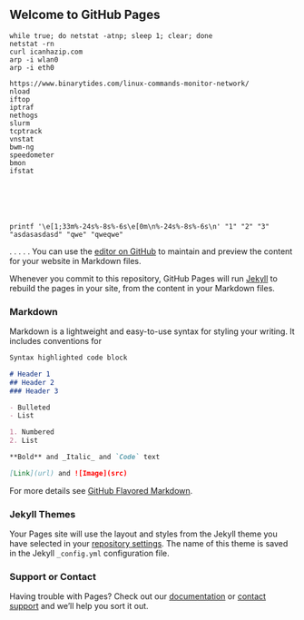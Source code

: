 ## Welcome to GitHub Pages


```
while true; do netstat -atnp; sleep 1; clear; done
netstat -rn
curl icanhazip.com
arp -i wlan0
arp -i eth0

https://www.binarytides.com/linux-commands-monitor-network/
nload
iftop
iptraf
nethogs
slurm
tcptrack
vnstat
bwm-ng
speedometer
bmon
ifstat






printf '\e[1;33m%-24s%-8s%-6s\e[0m\n%-24s%-8s%-6s\n' "1" "2" "3" "asdasasdasd" "qwe" "qweqwe"
```





.
.
.
.
.
You can use the [editor on GitHub](https://github.com/davidahid/Network-Utils/edit/master/README.md) to maintain and preview the content for your website in Markdown files.

Whenever you commit to this repository, GitHub Pages will run [Jekyll](https://jekyllrb.com/) to rebuild the pages in your site, from the content in your Markdown files.

### Markdown

Markdown is a lightweight and easy-to-use syntax for styling your writing. It includes conventions for

```markdown
Syntax highlighted code block

# Header 1
## Header 2
### Header 3

- Bulleted
- List

1. Numbered
2. List

**Bold** and _Italic_ and `Code` text

[Link](url) and ![Image](src)
```

For more details see [GitHub Flavored Markdown](https://guides.github.com/features/mastering-markdown/).

### Jekyll Themes

Your Pages site will use the layout and styles from the Jekyll theme you have selected in your [repository settings](https://github.com/davidahid/Network-Utils/settings). The name of this theme is saved in the Jekyll `_config.yml` configuration file.

### Support or Contact

Having trouble with Pages? Check out our [documentation](https://help.github.com/categories/github-pages-basics/) or [contact support](https://github.com/contact) and we’ll help you sort it out.
